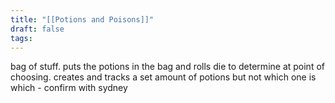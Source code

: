 ```yaml
---
title: "[[Potions and Poisons]]"
draft: false
tags: 
---
```

 
bag of stuff. puts the potions in the bag and rolls die to determine at point of choosing. 
creates and tracks a set amount of potions but not which one is which - confirm with sydney
